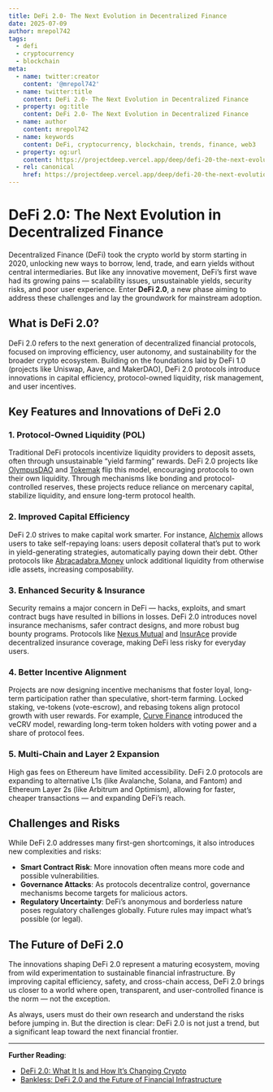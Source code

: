 ```yaml
---
title: DeFi 2.0- The Next Evolution in Decentralized Finance
date: 2025-07-09
author: mrepol742
tags:
  - defi
  - cryptocurrency
  - blockchain
meta:
  - name: twitter:creator
    content: '@mrepol742'
  - name: twitter:title
    content: DeFi 2.0- The Next Evolution in Decentralized Finance
  - property: og:title
    content: DeFi 2.0- The Next Evolution in Decentralized Finance
  - name: author
    content: mrepol742
  - name: keywords
    content: DeFi, cryptocurrency, blockchain, trends, finance, web3
  - property: og:url
    content: https://projectdeep.vercel.app/deep/defi-20-the-next-evolution-in-decentralized-finance/
  - rel: canonical
    href: https://projectdeep.vercel.app/deep/defi-20-the-next-evolution-in-decentralized-finance/
---
```


# DeFi 2.0: The Next Evolution in Decentralized Finance

Decentralized Finance (DeFi) took the crypto world by storm starting in 2020, unlocking new ways to borrow, lend, trade, and earn yields without central intermediaries. But like any innovative movement, DeFi’s first wave had its growing pains — scalability issues, unsustainable yields, security risks, and poor user experience. Enter **DeFi 2.0**, a new phase aiming to address these challenges and lay the groundwork for mainstream adoption.

## What is DeFi 2.0?

DeFi 2.0 refers to the next generation of decentralized financial protocols, focused on improving efficiency, user autonomy, and sustainability for the broader crypto ecosystem. Building on the foundations laid by DeFi 1.0 (projects like Uniswap, Aave, and MakerDAO), DeFi 2.0 protocols introduce innovations in capital efficiency, protocol-owned liquidity, risk management, and user incentives.

## Key Features and Innovations of DeFi 2.0

### 1. Protocol-Owned Liquidity (POL)
Traditional DeFi protocols incentivize liquidity providers to deposit assets, often through unsustainable “yield farming” rewards. DeFi 2.0 projects like [OlympusDAO](https://olympusdao.finance/) and [Tokemak](https://www.tokemak.xyz/) flip this model, encouraging protocols to own their own liquidity. Through mechanisms like bonding and protocol-controlled reserves, these projects reduce reliance on mercenary capital, stabilize liquidity, and ensure long-term protocol health.

### 2. Improved Capital Efficiency
DeFi 2.0 strives to make capital work smarter. For instance, [Alchemix](https://alchemix.fi/) allows users to take self-repaying loans: users deposit collateral that’s put to work in yield-generating strategies, automatically paying down their debt. Other protocols like [Abracadabra.Money](https://abracadabra.money/) unlock additional liquidity from otherwise idle assets, increasing composability.

### 3. Enhanced Security & Insurance
Security remains a major concern in DeFi — hacks, exploits, and smart contract bugs have resulted in billions in losses. DeFi 2.0 introduces novel insurance mechanisms, safer contract designs, and more robust bug bounty programs. Protocols like [Nexus Mutual](https://nexusmutual.io/) and [InsurAce](https://www.insurace.io/) provide decentralized insurance coverage, making DeFi less risky for everyday users.

### 4. Better Incentive Alignment
Projects are now designing incentive mechanisms that foster loyal, long-term participation rather than speculative, short-term farming. Locked staking, ve-tokens (vote-escrow), and rebasing tokens align protocol growth with user rewards. For example, [Curve Finance](https://curve.fi/) introduced the veCRV model, rewarding long-term token holders with voting power and a share of protocol fees.

### 5. Multi-Chain and Layer 2 Expansion
High gas fees on Ethereum have limited accessibility. DeFi 2.0 protocols are expanding to alternative L1s (like Avalanche, Solana, and Fantom) and Ethereum Layer 2s (like Arbitrum and Optimism), allowing for faster, cheaper transactions — and expanding DeFi’s reach.

## Challenges and Risks

While DeFi 2.0 addresses many first-gen shortcomings, it also introduces new complexities and risks:

- **Smart Contract Risk**: More innovation often means more code and possible vulnerabilities.
- **Governance Attacks**: As protocols decentralize control, governance mechanisms become targets for malicious actors.
- **Regulatory Uncertainty**: DeFi’s anonymous and borderless nature poses regulatory challenges globally. Future rules may impact what’s possible (or legal).

## The Future of DeFi 2.0

The innovations shaping DeFi 2.0 represent a maturing ecosystem, moving from wild experimentation to sustainable financial infrastructure. By improving capital efficiency, safety, and cross-chain access, DeFi 2.0 brings us closer to a world where open, transparent, and user-controlled finance is the norm — not the exception.

As always, users must do their own research and understand the risks before jumping in. But the direction is clear: DeFi 2.0 is not just a trend, but a significant leap toward the next financial frontier.

---

**Further Reading**:
- [DeFi 2.0: What It Is and How It’s Changing Crypto](https://www.coindesk.com/learn/defi-2-0-what-it-is-and-how-its-changing-crypto/)
- [Bankless: DeFi 2.0 and the Future of Financial Infrastructure](https://newsletter.banklesshq.com/p/defi-2-0)
